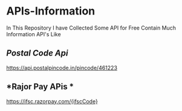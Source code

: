 # APIs-Information
In This Repository I have Collected Some API for Free Contain Much Information API's Like 
## *Postal Code Api*
https://api.postalpincode.in/pincode/461223
## *Rajor Pay APis *
https://ifsc.razorpay.com/{ifscCode}



